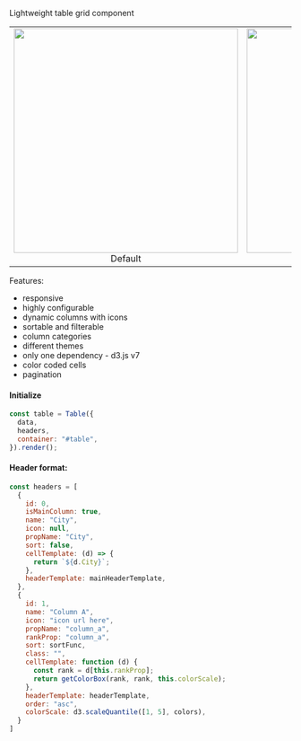 Lightweight table grid component

| | |
|:-------------------------:|:-------------------------:|
|<a href="https://giorgi-ghviniashvili.github.io/table-grid/"><img height="400px" src="https://giorgi-ghviniashvili.github.io/table-grid/images/light.png"></a><div style="100%">Default</div> | <a href="https://giorgi-ghviniashvili.github.io/table-grid/dark.html"><img  height="400px" src="https://giorgi-ghviniashvili.github.io/table-grid/images/dark.png"></a><div style="100%">Dark</div>|

Features: 
* responsive
* highly configurable
* dynamic columns with icons
* sortable and filterable
* column categories
* different themes
* only one dependency - d3.js v7
* color coded cells
* pagination

#### Initialize

```javascript
const table = Table({
  data,
  headers,
  container: "#table",
}).render();
```

#### Header format:

```javascript
const headers = [
  {
    id: 0,
    isMainColumn: true,
    name: "City",
    icon: null,
    propName: "City",
    sort: false,
    cellTemplate: (d) => {
      return `${d.City}`;
    },
    headerTemplate: mainHeaderTemplate,
  },
  {
    id: 1,
    name: "Column A",
    icon: "icon url here",
    propName: "column_a",
    rankProp: "column_a",
    sort: sortFunc,
    class: "",
    cellTemplate: function (d) {
      const rank = d[this.rankProp];
      return getColorBox(rank, rank, this.colorScale);
    },
    headerTemplate: headerTemplate,
    order: "asc",
    colorScale: d3.scaleQuantile([1, 5], colors),
  }
]
```